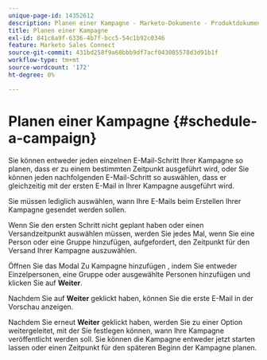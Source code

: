 ```yaml
---
unique-page-id: 14352612
description: Planen einer Kampagne - Marketo-Dokumente - Produktdokumentation
title: Planen einer Kampagne
exl-id: 841c6a9f-6336-4b7f-bcc5-54c1b92c0346
feature: Marketo Sales Connect
source-git-commit: 431bd258f9a68bbb9df7acf043085578d3d91b1f
workflow-type: tm+mt
source-wordcount: '172'
ht-degree: 0%

---
```


# Planen einer Kampagne {#schedule-a-campaign}

Sie können entweder jeden einzelnen E-Mail-Schritt Ihrer Kampagne so planen, dass er zu einem bestimmten Zeitpunkt ausgeführt wird, oder Sie können jeden nachfolgenden E-Mail-Schritt so auswählen, dass er gleichzeitig mit der ersten E-Mail in Ihrer Kampagne ausgeführt wird.

Sie müssen lediglich auswählen, wann Ihre E-Mails beim Erstellen Ihrer Kampagne gesendet werden sollen.

Wenn Sie den ersten Schritt nicht geplant haben oder einen Versandzeitpunkt auswählen müssen, werden Sie jedes Mal, wenn Sie eine Person oder eine Gruppe hinzufügen, aufgefordert, den Zeitpunkt für den Versand Ihrer Kampagne auszuwählen.

Öffnen Sie das Modal Zu Kampagne hinzufügen , indem Sie entweder Einzelpersonen, eine Gruppe oder ausgewählte Personen hinzufügen und klicken Sie auf **Weiter**.

Nachdem Sie auf **Weiter** geklickt haben, können Sie die erste E-Mail in der Vorschau anzeigen.

Nachdem Sie erneut **Weiter** geklickt haben, werden Sie zu einer Option weitergeleitet, mit der Sie festlegen können, wann Ihre Kampagne veröffentlicht werden soll. Sie können die Kampagne entweder jetzt starten lassen oder einen Zeitpunkt für den späteren Beginn der Kampagne planen.
